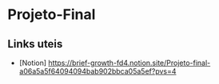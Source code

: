 # Projeto-Final

## Links uteis

- [Notion] https://brief-growth-fd4.notion.site/Projeto-final-a06a5a5f64094094bab902bbca05a5ef?pvs=4